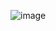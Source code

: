 ![image](https://user-images.githubusercontent.com/97434907/151698824-0aa69224-a3f4-4581-9f53-9b4f78c20a0a.png)
